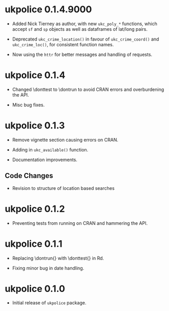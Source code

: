 
# ukpolice 0.1.4.9000

* Added Nick Tierney as author, with new `ukc_poly_*` functions, which accept
  `sf` and `sp` objects as well as dataframes of lat/long pairs.

* Deprecated `ukc_crime_location()` in favour of `ukc_crime_coord()` and
  `ukc_crime_loc()`, for consistent function names.
  
* Now using the `httr` for better messages and handling of requests.


# ukpolice 0.1.4

* Changed \donttest to \dontrun to avoid CRAN errors and overburdening the API.

* Misc bug fixes.

# ukpolice 0.1.3

* Remove vignette section causing errors on CRAN.

* Adding in `ukc_available()` function.

* Documentation improvements.

## Code Changes

* Revision to structure of location based searches

# ukpolice 0.1.2

 * Preventing tests from running on CRAN and hammering the API.
 
# ukpolice 0.1.1

 * Replacing  \dontrun{} with \donttest{} in Rd. 
 
 * Fixing minor bug in date handling.

# ukpolice 0.1.0

* Initial release of `ukpolice` package.
